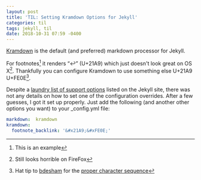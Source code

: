 ```yaml
---
layout: post
title: 'TIL: Setting Kramdown Options for Jekyll'
categories: til
tags: jekyll, til
date: 2018-10-31 07:59 -0400
---
```

[Kramdown](https://github.com/gettalong/kramdow) is the default (and preferred) markdown processor for Jekyll.

For footnotes[^1] it renders “↩” (U+21A9) which just doesn't look great on OS X[^2]. Thankfully you can configure Kramdown to use something else U+21A9 U+FE0E[^3].

Despite a [laundry list of support options](https://jekyllrb.com/docs/configuration/markdown/#kramdown) listed on the Jekyll site, there was not any details on how to set one of the configuration overrides. After a few guesses, I got it set up properly. Just add the following (and another other options you want) to your _config.yml file:

``` yml
markdown:  kramdown
kramdown:
  footnote_backlink: '&#x21A9;&#xFE0E;'
```

[^1]: This is an example
[^2]: Still looks horrible on FireFox
[^3]: Hat tip to [bdesham](https://github.com/bdesham) for the [proper character sequence](https://github.com/gettalong/kramdown/issues/247)
